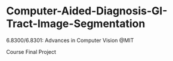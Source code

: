# Computer-Aided-Diagnosis-GI-Tract-Image-Segmentation

6.8300/6.8301: Advances in Computer Vision @MIT

Course Final Project

